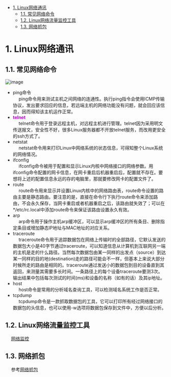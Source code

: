 <!-- TOC -->

- [1. Linux网络通讯](#1-linux网络通讯)
    - [1.1. 常见网络命令](#11-常见网络命令)
    - [1.2. Linux网络流量监控工具](#12-linux网络流量监控工具)
    - [1.3. 网络抓包](#13-网络抓包)

<!-- /TOC -->

# 1. Linux网络通讯

## 1.1. 常见网络命令  
<!-- 
面试官问我Linux下常见网络命令 
https://mp.weixin.qq.com/s/uMK6QnJKK2MFERkfx6b-QA
Linux 网络分析必备技能：tcpdump 实战详解 
https://mp.weixin.qq.com/s/Tgxdyt1PdVkaNdlZGIDdbA
-->
![image](http://182.92.69.8:8081/img/Linux/Linux/linux-5.png)  

* ping命令  
&emsp; ping命令用来测试主机之间网络的连通性。执行ping指令会使用ICMP传输协议，发出要求回应的信息，若远端主机的网络功能没有问题，就会回应该信息，因而得知该主机运作正常。  
* **<font color = "clime">telnet</font>**  
&emsp; telnet命令用于登录远程主机，对远程主机进行管理。telnet因为采用明文传送报文，安全性不好，很多Linux服务器都不开放telnet服务，而改用更安全的ssh方式了。  
* netstat  
&emsp; netstat命令用来打印Linux中网络系统的状态信息，可得知整个Linux系统的网络情况。  
* ifconfig  
&emsp; ifconfig命令被用于配置和显示Linux内核中网络接口的网络参数。用ifconfig命令配置的网卡信息，在网卡重启后机器重启后，配置就不存在。要想将上述的配置信息永远的存的电脑里，那就要修改网卡的配置文件了。  
* route  
&emsp; route命令用来显示并设置Linux内核中的网络路由表，route命令设置的路由主要是静态路由。要注意的是，直接在命令行下执行route命令来添加路由，不会永久保存，当网卡重启或者机器重启之后，该路由就失效了；可以在*/etc/rc.local中添加route命令来保证该路由设置永久有效。  
* arp  
&emsp; arp命令用于操作主机arp缓冲区，可以显示arp缓冲区的所有条目、删除指定条目或增加静态IP地址与MAC地址的对应关系。  
* traceroute  
&emsp; traceroute命令用于追踪数据包在网络上传输时的全部路径，它默认发送的数据包大小是40字节通过traceroute，可以知道信息从计算机到互联网另一端的主机是走的什么路径。当然每次数据包由某一同样的出发点（source）到达某一同样的目的地(destination)走的路径可能会不一样，但基本上来说大部分时候所走的路由是相同的。traceroute通过发送小的数据包到目的设备直到其返回，来测量其需要多长时间。一条路径上的每个设备traceroute要测3次。输出结果中包括每次测试的时间(ms)和设备的名称（如有的话）及其ip地址。  
* host  
&emsp; host命令是常用的分析域名查询工具，可以检测域名系统工作是否正常。  
* tcpdump  
&emsp; tcpdump命令是一款抓取数据包的工具，它可以打印所有经过网络接口的数据包的头信息，也可以使用-w选项将数据包保存到文件中，方便以后分析。  


## 1.2. Linux网络流量监控工具  
&emsp; [网络监控](/docs/network/NetMonitor.md)  

## 1.3. 网络抓包
&emsp; 参考[网络抓包](/docs/network/wireshark.md)  
